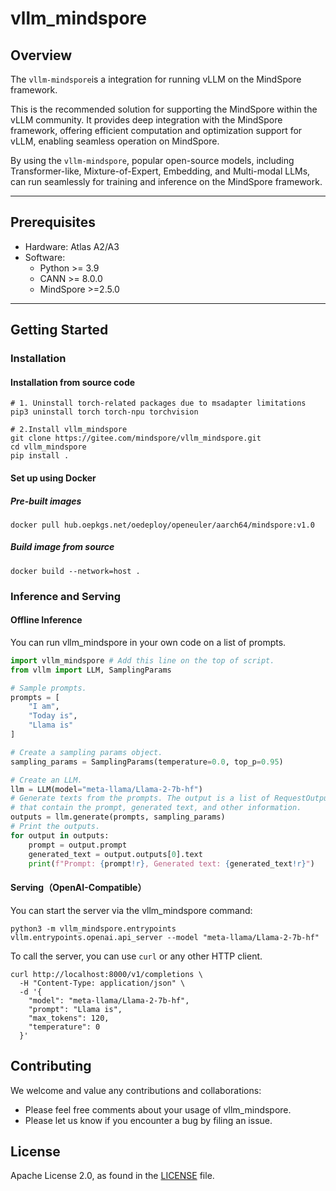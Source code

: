 # vllm_mindspore

## Overview

The `vllm-mindspore`is a integration for running vLLM on the MindSpore framework.

This  is the recommended solution for supporting the MindSpore  within the vLLM community. It provides deep integration with the MindSpore framework, offering efficient computation and optimization support for vLLM, enabling seamless operation on MindSpore.

By using the `vllm-mindspore`, popular open-source models, including Transformer-like, Mixture-of-Expert, Embedding, and Multi-modal LLMs, can run seamlessly for training and inference on the MindSpore framework.

---

## Prerequisites

- Hardware: Atlas A2/A3
- Software:
  - Python >= 3.9
  - CANN >= 8.0.0
  - MindSpore >=2.5.0

---

## Getting Started

### Installation

#### Installation from source code

```shell
# 1. Uninstall torch-related packages due to msadapter limitations
pip3 uninstall torch torch-npu torchvision 

# 2.Install vllm_mindspore
git clone https://gitee.com/mindspore/vllm_mindspore.git
cd vllm_mindspore
pip install .
```

#### Set up using Docker

##### Pre-built images

```shell
docker pull hub.oepkgs.net/oedeploy/openeuler/aarch64/mindspore:v1.0
```

##### Build image from source

```shell
docker build --network=host .
```

### Inference and Serving

#### Offline Inference

You can run vllm_mindspore in your own code on a list of prompts.

```python
import vllm_mindspore # Add this line on the top of script.
from vllm import LLM, SamplingParams

# Sample prompts.
prompts = [
    "I am",
    "Today is",
    "Llama is"
]

# Create a sampling params object.
sampling_params = SamplingParams(temperature=0.0, top_p=0.95)

# Create an LLM.
llm = LLM(model="meta-llama/Llama-2-7b-hf")
# Generate texts from the prompts. The output is a list of RequestOutput objects
# that contain the prompt, generated text, and other information.
outputs = llm.generate(prompts, sampling_params)
# Print the outputs.
for output in outputs:
    prompt = output.prompt
    generated_text = output.outputs[0].text
    print(f"Prompt: {prompt!r}, Generated text: {generated_text!r}")
```

#### Serving（OpenAI-Compatible）

You can start the server via the vllm_mindspore command:

`python3 -m vllm_mindspore.entrypoints vllm.entrypoints.openai.api_server --model "meta-llama/Llama-2-7b-hf"`

To call the server, you can use `curl` or any other HTTP client.

```shell
curl http://localhost:8000/v1/completions \
  -H "Content-Type: application/json" \
  -d '{
    "model": "meta-llama/Llama-2-7b-hf",
    "prompt": "Llama is",
    "max_tokens": 120,
    "temperature": 0
  }'
```



## Contributing

We welcome and value any contributions and collaborations:

- Please feel free comments about your usage of vllm_mindspore.
- Please let us know if you encounter a bug by filing an issue.



## License

Apache License 2.0, as found in the [LICENSE](https://gitee.com/mindspore/vllm_mindspore/blob/master/LICENSE) file.
